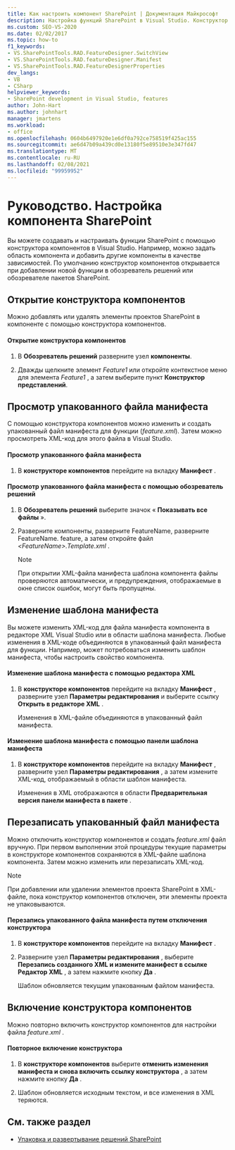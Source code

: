 ```yaml
---
title: Как настроить компонент SharePoint | Документация Майкрософт
description: Настройка функций SharePoint в Visual Studio. Конструктор компонентов открывается при добавлении новой функции в обозреватель решений или обозревателе пакетов SharePoint.
ms.custom: SEO-VS-2020
ms.date: 02/02/2017
ms.topic: how-to
f1_keywords:
- VS.SharePointTools.RAD.FeatureDesigner.SwitchView
- VS.SharePointTools.RAD.featureDesigner.Manifest
- VS.SharePointTools.RAD.FeatureDesignerProperties
dev_langs:
- VB
- CSharp
helpviewer_keywords:
- SharePoint development in Visual Studio, features
author: John-Hart
ms.author: johnhart
manager: jmartens
ms.workload:
- office
ms.openlocfilehash: 0604b6497920e1e6df0a792ce758519f425ac155
ms.sourcegitcommit: ae6d47b09a439cd0e13180f5e89510e3e347fd47
ms.translationtype: MT
ms.contentlocale: ru-RU
ms.lasthandoff: 02/08/2021
ms.locfileid: "99959952"
---
```

# <a name="how-to-customize-a-sharepoint-feature"></a>Руководство. Настройка компонента SharePoint
  Вы можете создавать и настраивать функции SharePoint с помощью конструктора компонентов в Visual Studio. Например, можно задать область компонента и добавить другие компоненты в качестве зависимостей. По умолчанию конструктор компонентов открывается при добавлении новой функции в обозреватель решений или обозревателе пакетов SharePoint.

## <a name="opening-the-feature-designer"></a>Открытие конструктора компонентов
 Можно добавлять или удалять элементы проектов SharePoint в компоненте с помощью конструктора компонентов.

#### <a name="to-open-the-feature-designer"></a>Открытие конструктора компонентов

1. В **Обозреватель решений** разверните узел **компоненты**.

2. Дважды щелкните элемент *Feature1* или откройте контекстное меню для элемента *Feature1* , а затем выберите пункт **Конструктор представлений**.

## <a name="view-the-packaged-manifest-file"></a>Просмотр упакованного файла манифеста
 С помощью конструктора компонентов можно изменить и создать упакованный файл манифеста для функции (*feature.xml*). Затем можно просмотреть XML-код для этого файла в Visual Studio.

#### <a name="to-view-the-packaged-manifest-file"></a>Просмотр упакованного файла манифеста

1. В **конструкторе компонентов** перейдите на вкладку **Манифест** .

#### <a name="to-view-the-packaged-manifest-file-by-using-solution-explorer"></a>Просмотр упакованного файла манифеста с помощью обозреватель решений

1. В **Обозреватель решений** выберите значок « **Показывать все файлы** ».

2. Разверните компоненты, разверните FeatureName, разверните FeatureName. feature, а затем откройте файл *\<FeatureName>.Template.xml* .

    > [!NOTE]
    > При открытии XML-файла манифеста шаблона компонента файлы проверяются автоматически, и предупреждения, отображаемые в окне список ошибок, могут быть пропущены.

## <a name="change-the-manifest-template"></a>Изменение шаблона манифеста
 Вы можете изменить XML-код для файла манифеста компонента в редакторе XML Visual Studio или в области шаблона манифеста. Любые изменения в XML-коде объединяются в упакованный файл манифеста для функции. Например, может потребоваться изменить шаблон манифеста, чтобы настроить свойство компонента.

#### <a name="to-change-the-manifest-template-by-using-the-xml-editor"></a>Изменение шаблона манифеста с помощью редактора XML

1. В **конструкторе компонентов** перейдите на вкладку **Манифест** , разверните узел **Параметры редактирования** и выберите ссылку **Открыть в редакторе XML** .

     Изменения в XML-файле объединяются в упакованный файл манифеста.

#### <a name="to-change-the-manifest-template-by-using-the-manifest-template-pane"></a>Изменение шаблона манифеста с помощью панели шаблона манифеста

1. В **конструкторе компонентов** перейдите на вкладку **Манифест** , разверните узел **Параметры редактирования** , а затем измените XML-код, отображаемый в области шаблон манифеста.

     Изменения в XML отображаются в области **Предварительная версия панели манифеста в пакете** .

## <a name="overwrite-the-packaged-manifest-file"></a>Перезаписать упакованный файл манифеста
 Можно отключить конструктор компонентов и создать *feature.xml* файл вручную. При первом выполнении этой процедуры текущие параметры в конструкторе компонентов сохраняются в XML-файле шаблона компонента. Затем можно изменить или перезаписать XML-код.

> [!NOTE]
> При добавлении или удалении элементов проекта SharePoint в XML-файле, пока конструктор компонентов отключен, эти элементы проекта не упаковываются.

#### <a name="to-overwrite-packaged-manifest-file-by-disabling-the-designer"></a>Перезапись упакованного файла манифеста путем отключения конструктора

1. В **конструкторе компонентов** перейдите на вкладку **Манифест** .

2. Разверните узел **Параметры редактирования** , выберите **Перезапись созданного XML и измените манифест в ссылке Редактор XML** , а затем нажмите кнопку **Да** .

     Шаблон обновляется текущим упакованным файлом манифеста.

## <a name="enable-the-feature-designer"></a>Включение конструктора компонентов
 Можно повторно включить конструктор компонентов для настройки файла *feature.xml* .

#### <a name="to-re-enable-the-designer"></a>Повторное включение конструктора

1. В **конструкторе компонентов** выберите **отменить изменения манифеста и снова включить ссылку конструктора** , а затем нажмите кнопку **Да** .

2. Шаблон обновляется исходным текстом, и все изменения в XML теряются.

## <a name="see-also"></a>См. также раздел
- [Упаковка и развертывание решений SharePoint](../sharepoint/packaging-and-deploying-sharepoint-solutions.md)
